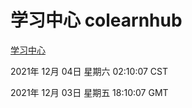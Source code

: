 # 学习中心 colearnhub
[学习中心](http://59.174.25.102:56308/colearnhub/)

2021年 12月 04日 星期六 02:10:07 CST

2021年 12月 03日 星期五 18:10:07 GMT
